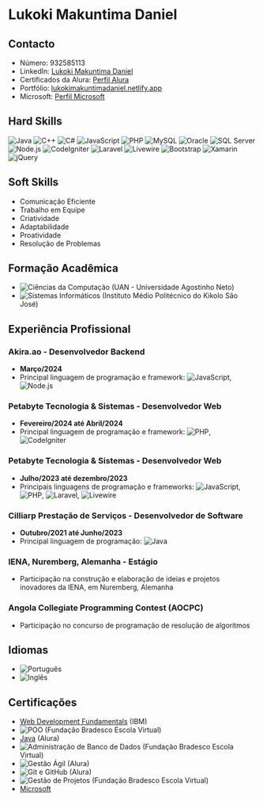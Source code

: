 # Lukoki Makuntima Daniel

## Contacto

- Número: 932585113
- LinkedIn: [Lukoki Makuntima Daniel](https://www.linkedin.com/in/lukokidaniel/)
- Certificados da Alura: [Perfil Alura](https://cursos.alura.com.br/user/lukokimakuntimadaniel/fullCertificate/ee12c231c350068397ac8dfd32c7b183)
- Portfólio: [lukokimakuntimadaniel.netlify.app](https://lukokimakuntimadaniel.netlify.app/)
- Microsoft: [Perfil Microsoft](https://learn.microsoft.com/pt-pt/users/84862438/)


## Hard Skills

![Java](https://img.shields.io/badge/Java-Expert-orange) ![C++](https://img.shields.io/badge/C++-Expert-brightgreen) ![C#](https://img.shields.io/badge/C%23-Expert-blue) ![JavaScript](https://img.shields.io/badge/JavaScript-Expert-yellow) ![PHP](https://img.shields.io/badge/PHP-Expert-purple) ![MySQL](https://img.shields.io/badge/MySQL-Expert-blue) ![Oracle](https://img.shields.io/badge/Oracle-Expert-red) ![SQL Server](https://img.shields.io/badge/SQL%20Server-Expert-yellow) ![Node.js](https://img.shields.io/badge/Node.js-Expert-green) ![CodeIgniter](https://img.shields.io/badge/CodeIgniter-Expert-red) ![Laravel](https://img.shields.io/badge/Laravel-Expert-orange) ![Livewire](https://img.shields.io/badge/Livewire-Expert-blue) ![Bootstrap](https://img.shields.io/badge/Bootstrap-Expert-purple) ![Xamarin](https://img.shields.io/badge/Xamarin-Expert-brightgreen) ![jQuery](https://img.shields.io/badge/jQuery-Expert-blue)

## Soft Skills

- Comunicação Eficiente
- Trabalho em Equipe
- Criatividade
- Adaptabilidade
- Proatividade
- Resolução de Problemas

## Formação Acadêmica

- ![Ciências da Computação](https://img.shields.io/badge/Ci%C3%AAncias%20da%20Computa%C3%A7%C3%A3o-Em%20curso-blue) (UAN - Universidade Agostinho Neto)
- ![Sistemas Informáticos](https://img.shields.io/badge/Sistemas%20Inform%C3%A1ticos-Conclu%C3%ADdo-green) (Instituto Médio Politécnico do Kikolo São José)

## Experiência Profissional

### Akira.ao - Desenvolvedor Backend
- **Março/2024**
- Principal linguagem de programação e framework: ![JavaScript](https://img.shields.io/badge/JavaScript-Expert-yellow), ![Node.js](https://img.shields.io/badge/Node.js-Expert-green)

### Petabyte Tecnologia & Sistemas - Desenvolvedor Web
- **Fevereiro/2024 até Abril/2024**
- Principal linguagem de programação e framework: ![PHP](https://img.shields.io/badge/PHP-Expert-purple), ![CodeIgniter](https://img.shields.io/badge/CodeIgniter-Expert-red)

### Petabyte Tecnologia & Sistemas - Desenvolvedor Web
- **Julho/2023 até dezembro/2023**
- Principais linguagens de programação e frameworks: ![JavaScript](https://img.shields.io/badge/JavaScript-Expert-yellow), ![PHP](https://img.shields.io/badge/PHP-Expert-purple), ![Laravel](https://img.shields.io/badge/Laravel-Expert-orange), ![Livewire](https://img.shields.io/badge/Livewire-Expert-blue)

### Cilliarp Prestação de Serviços - Desenvolvedor de Software
- **Outubro/2021 até Junho/2023**
- Principal linguagem de programação: ![Java](https://img.shields.io/badge/Java-Expert-brightgreen)

### IENA, Nuremberg, Alemanha - Estágio
- Participação na construção e elaboração de ideias e projetos inovadores da IENA, em Nuremberg, Alemanha

### Angola Collegiate Programming Contest (AOCPC)
- Participação no concurso de programação de resolução de algoritmos

## Idiomas

- ![Português](https://img.shields.io/badge/Portugu%C3%AAs-Fluente-brightgreen)
- ![Inglês](https://img.shields.io/badge/Ingl%C3%AAs-Iniciante-yellow)

## Certificações

- [Web Development Fundamentals](https://www.credly.com/badges/ab51e32d-7fb5-4a0f-99c4-45f21002fa22/linked_in_profile) (IBM)
- ![POO](https://img.shields.io/badge/POO-Expert-brightgreen) (Fundação Bradesco Escola Virtual)
- [Java](https://cursos.alura.com.br/user/lukokimakuntimadaniel/fullCertificate/ee12c231c350068397ac8dfd32c7b183) (Alura)
- ![Administração de Banco de Dados](https://img.shields.io/badge/Administra%C3%A7%C3%A3o%20de%20Banco%20de%20Dados-Expert-brightgreen) (Fundação Bradesco Escola Virtual)
- ![Gestão Ágil](https://img.shields.io/badge/Gest%C3%A3o%20%C3%81gil-Expert-brightgreen) (Alura)
- ![Git e GitHub](https://img.shields.io/badge/Git%20e%20GitHub-Expert-brightgreen) (Alura)
- ![Gestão de Projetos](https://img.shields.io/badge/Gest%C3%A3o%20de%20Projetos-Expert-brightgreen) (Fundação Bradesco Escola Virtual)
- [Microsoft](https://learn.microsoft.com/pt-pt/users/84862438/)
